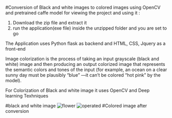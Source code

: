 #Conversion of Black and white images to colored images using OpenCV and pretrained caffe model
 for viewing the project and using it :
 1) Download the zip file and extract it
 2) run the application(exe file) inside the unzipped folder and you are set to go
 
 The Application uses Python flask as backend and HTML, CSS, Jquery as a front-end
 
 
 Image colorization is the process of taking an input grayscale (black and white) image and then producing an output colorized image
 that represents the semantic colors and tones of the input (for example, 
 an ocean on a clear sunny day must be plausibly “blue” —it can’t be colored “hot pink” by the model).
 
 For Colorization of Black and white image it uses OpenCV and Deep learning Texhniques
 
#black and white image
![flower](https://user-images.githubusercontent.com/69856968/130896744-d8b731c5-1b84-42af-8015-1846c9c07eee.jpg)
  ![__operated__](https://user-images.githubusercontent.com/69856968/130896702-2bf159ce-7142-4ed0-9cdc-ae389a409b6d.png)
  #Colored image after conversion

